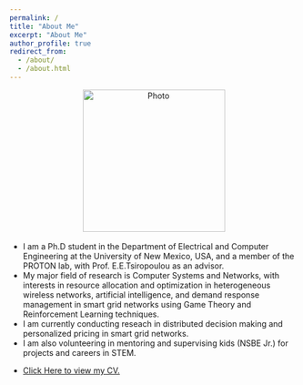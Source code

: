 ```yaml
---
permalink: /
title: "About Me"
excerpt: "About Me"
author_profile: true
redirect_from: 
  - /about/
  - /about.html
---
```

<p align="center"> &nbsp;<img src="https://geofragkos.github.io/files/unm-ece-logo.png" alt="Photo" style="width: 250px;"></p>

- I am a Ph.D student in the Department of Electrical and Computer Engineering at the University of New Mexico, USA, and a member of the PROTON lab, with Prof. E.E.Tsiropoulou as an advisor.
- My major field of research is Computer Systems and Networks, with interests in resource allocation and optimization in heterogeneous wireless networks, artificial intelligence, and demand response management in smart grid networks using Game Theory and Reinforcement Learning techniques.
- I am currently conducting reseach in distributed decision making and personalized pricing in smart grid networks.
- I am also volunteering in mentoring and supervising kids (NSBE Jr.) for projects and careers in STEM.
- <p><a href="https://sangoleyefisayo.github.io/files/MyResume.pdf" target="_blank">Click Here to view my CV.</a></p>
